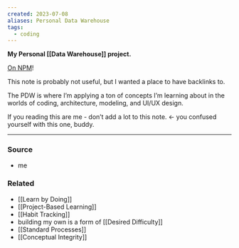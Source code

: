```yaml
---
created: 2023-07-08
aliases: Personal Data Warehouse
tags:
  - coding
---
```

**My Personal [[Data Warehouse]] project.**

[On NPM](https://www.npmjs.com/package/pdw)!

This note is probably not useful, but I wanted a place to have backlinks to.

The PDW is where I’m applying a ton of concepts I’m learning about in the worlds of coding, architecture, modeling, and UI/UX design.

If you reading this are me - don’t add a lot to this note. <- you confused yourself with this one, buddy.

****
### Source
- me
 
### Related
- [[Learn by Doing]]
- [[Project-Based Learning]]
- [[Habit Tracking]] 
- building my own is a form of [[Desired Difficulty]]
- [[Standard Processes]]
- [[Conceptual Integrity]]
